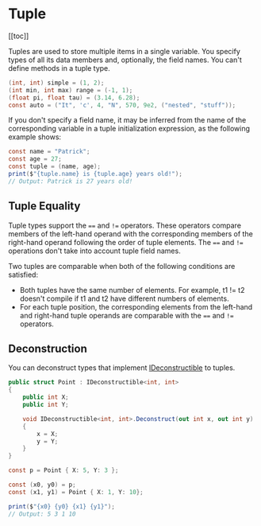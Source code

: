 # Tuple
[[toc]]

Tuples are used to store multiple items in a single variable. You specify types of all its data members and, optionally, the field names. You can't define methods in a tuple type.

```cs
(int, int) simple = (1, 2);
(int min, int max) range = (-1, 1);
(float pi, float tau) = (3.14, 6.28);
const auto = ("It", 'c', 4, "N", 570, 9e2, ("nested", "stuff"));
```

If you don't specify a field name, it may be inferred from the name of the corresponding variable in a tuple initialization expression, as the following example shows:
```cs
const name = "Patrick";
const age = 27;
const tuple = (name, age);
print($"{tuple.name} is {tuple.age} years old!");
// Output: Patrick is 27 years old!
```

## Tuple Equality
Tuple types support the ```==``` and ```!=``` operators. These operators compare members of the left-hand operand with the corresponding members of the right-hand operand following the order of tuple elements. The ```==``` and ```!=``` operations don't take into account tuple field names.

Two tuples are comparable when both of the following conditions are satisfied:
* Both tuples have the same number of elements. For example, t1 != t2 doesn't compile if t1 and t2 have different numbers of elements.
* For each tuple position, the corresponding elements from the left-hand and right-hand tuple operands are comparable with the ```==``` and ```!=``` operators.

## Deconstruction
You can deconstruct types that implement [IDeconstructible](/) to tuples.

```cs
public struct Point : IDeconstructible<int, int>
{
    public int X;
    public int Y;

    void IDeconstructible<int, int>.Deconstruct(out int x, out int y)
    {
        x = X;
        y = Y;
    }
}

const p = Point { X: 5, Y: 3 };

const (x0, y0) = p;
const (x1, y1) = Point { X: 1, Y: 10};

print($"{x0} {y0} {x1} {y1}");
// Output: 5 3 1 10
```